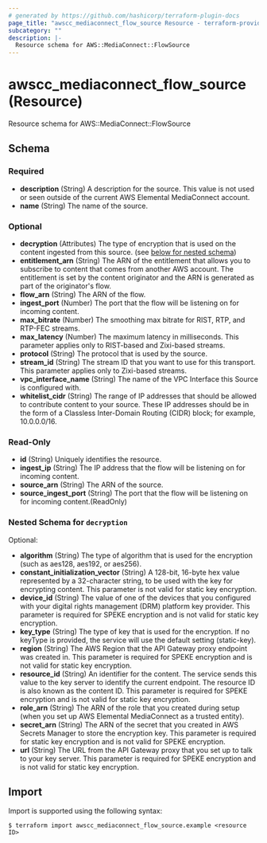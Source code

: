 ```yaml
---
# generated by https://github.com/hashicorp/terraform-plugin-docs
page_title: "awscc_mediaconnect_flow_source Resource - terraform-provider-awscc"
subcategory: ""
description: |-
  Resource schema for AWS::MediaConnect::FlowSource
---
```


# awscc_mediaconnect_flow_source (Resource)

Resource schema for AWS::MediaConnect::FlowSource



<!-- schema generated by tfplugindocs -->
## Schema

### Required

- **description** (String) A description for the source. This value is not used or seen outside of the current AWS Elemental MediaConnect account.
- **name** (String) The name of the source.

### Optional

- **decryption** (Attributes) The type of encryption that is used on the content ingested from this source. (see [below for nested schema](#nestedatt--decryption))
- **entitlement_arn** (String) The ARN of the entitlement that allows you to subscribe to content that comes from another AWS account. The entitlement is set by the content originator and the ARN is generated as part of the originator's flow.
- **flow_arn** (String) The ARN of the flow.
- **ingest_port** (Number) The port that the flow will be listening on for incoming content.
- **max_bitrate** (Number) The smoothing max bitrate for RIST, RTP, and RTP-FEC streams.
- **max_latency** (Number) The maximum latency in milliseconds. This parameter applies only to RIST-based and Zixi-based streams.
- **protocol** (String) The protocol that is used by the source.
- **stream_id** (String) The stream ID that you want to use for this transport. This parameter applies only to Zixi-based streams.
- **vpc_interface_name** (String) The name of the VPC Interface this Source is configured with.
- **whitelist_cidr** (String) The range of IP addresses that should be allowed to contribute content to your source. These IP addresses should be in the form of a Classless Inter-Domain Routing (CIDR) block; for example, 10.0.0.0/16.

### Read-Only

- **id** (String) Uniquely identifies the resource.
- **ingest_ip** (String) The IP address that the flow will be listening on for incoming content.
- **source_arn** (String) The ARN of the source.
- **source_ingest_port** (String) The port that the flow will be listening on for incoming content.(ReadOnly)

<a id="nestedatt--decryption"></a>
### Nested Schema for `decryption`

Optional:

- **algorithm** (String) The type of algorithm that is used for the encryption (such as aes128, aes192, or aes256).
- **constant_initialization_vector** (String) A 128-bit, 16-byte hex value represented by a 32-character string, to be used with the key for encrypting content. This parameter is not valid for static key encryption.
- **device_id** (String) The value of one of the devices that you configured with your digital rights management (DRM) platform key provider. This parameter is required for SPEKE encryption and is not valid for static key encryption.
- **key_type** (String) The type of key that is used for the encryption. If no keyType is provided, the service will use the default setting (static-key).
- **region** (String) The AWS Region that the API Gateway proxy endpoint was created in. This parameter is required for SPEKE encryption and is not valid for static key encryption.
- **resource_id** (String) An identifier for the content. The service sends this value to the key server to identify the current endpoint. The resource ID is also known as the content ID. This parameter is required for SPEKE encryption and is not valid for static key encryption.
- **role_arn** (String) The ARN of the role that you created during setup (when you set up AWS Elemental MediaConnect as a trusted entity).
- **secret_arn** (String) The ARN of the secret that you created in AWS Secrets Manager to store the encryption key. This parameter is required for static key encryption and is not valid for SPEKE encryption.
- **url** (String) The URL from the API Gateway proxy that you set up to talk to your key server. This parameter is required for SPEKE encryption and is not valid for static key encryption.

## Import

Import is supported using the following syntax:

```shell
$ terraform import awscc_mediaconnect_flow_source.example <resource ID>
```
